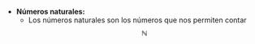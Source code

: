 - **Números naturales:**
	- Los números naturales son los números que nos permiten contar $$\mathbb N$$